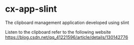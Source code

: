 # cx-app-slint
The clipboard management application developed using slint

Listen to the clipboard refer to the following website
https://blog.csdn.net/qq_41221596/article/details/130142776

